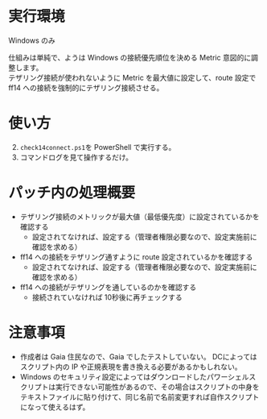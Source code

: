 # 実行環境

Windows のみ

仕組みは単純で、ようは  Windows の接続優先順位を決める Metric 意図的に調整します。  
テザリング接続が使われないように Metric を最大値に設定して、route 設定で ff14 への接続を強制的にテザリング接続させる。

# 使い方

2. `check14connect.ps1`を PowerShell で実行する。
3. コマンドログを見て操作するだけ。

# パッチ内の処理概要

- テザリング接続のメトリックが最大値（最低優先度）に設定されているかを確認する
  - 設定されてなければ、設定する（管理者権限必要なので、設定実施前に確認を求める）
- ff14 への接続をテザリング通すように route 設定されているかを確認する
  - 設定されてなければ、設定する（管理者権限必要なので、設定実施前に確認を求める）
- ff14 への接続がテザリングを通しているのかを確認する
  - 接続されていなければ 10秒後に再チェックする

# 注意事項

- 作成者は Gaia 住民なので、Gaia でしたテストしていない。
  DCによってはスクリプト内の IP や正規表現を書き換える必要があるかもしれない。
- Windows のセキュリティ設定によってはダウンロードしたパワーシェルスクリプトは実行できない可能性があるので、その場合はスクリプトの中身をテキストファイルに貼り付けて、同じ名前で名前変更すれば自作スクリプトになって使えるはず。